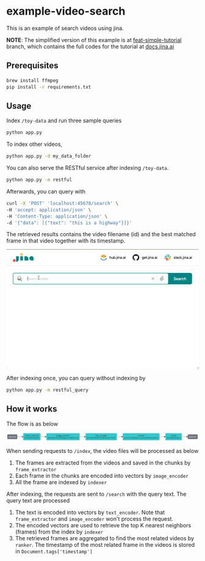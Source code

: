 # example-video-search
This is an example of search videos using jina. 

**NOTE**: The simplified version of this example is at [feat-simple-tutorial](https://github.com/jina-ai/example-video-search/tree/feat-simple-tutorial) branch, which contains the full codes for the tutorial at [docs.jina.ai](https://docs.jina.ai/tutorials/video-search)


## Prerequisites

```bash
brew install ffmpeg
pip install -r requirements.txt
```

## Usage
Index `/toy-data` and run three sample queries

```bash
python app.py
```

To index other videos, 

```bash
python app.py -d my_data_folder
```

You can also serve the RESTful service after indexing `/toy-data`.

```bash
python app.py -m restful
```

Afterwards, you can query with

```bash
curl -X 'POST' 'localhost:45678/search' \
-H 'accept: application/json' \
-H 'Content-Type: application/json' \
-d '{"data": [{"text": "this is a highway"}]}'
```

The retrieved results contains the video filename (id) and the best matched frame in that video together with its 
timestamp.

![](.github/demo.gif)

After indexing once, you can query without indexing by

```bash
python app.py -m restful_query
```


## How it works
The flow is as below

![](.github/flow.jpg)

When sending requests to `/index`, the video files will be processed as below 
1. The frames are extracted from the videos and saved in the chunks by `frame_extractor`
2. Each frame in the chunks are encoded into vectors by `image_encoder`
3. All the frame are indexed by `indexer`

After indexing, the requests are sent to `/search` with the query text. The query text are processed
1. The text is encoded into vectors by `text_encoder`. Note that `frame_extractor` and `image_encoder` won't process the request.
2. The encoded vectors are used to retrieve the top K nearest neighbors (frames) from the index by `indexer`
3. The retrieved frames are aggregated to find the most related videos by `ranker`. The timestamp of the most related frame in the videos is stored in `Document.tags['timestamp']`
